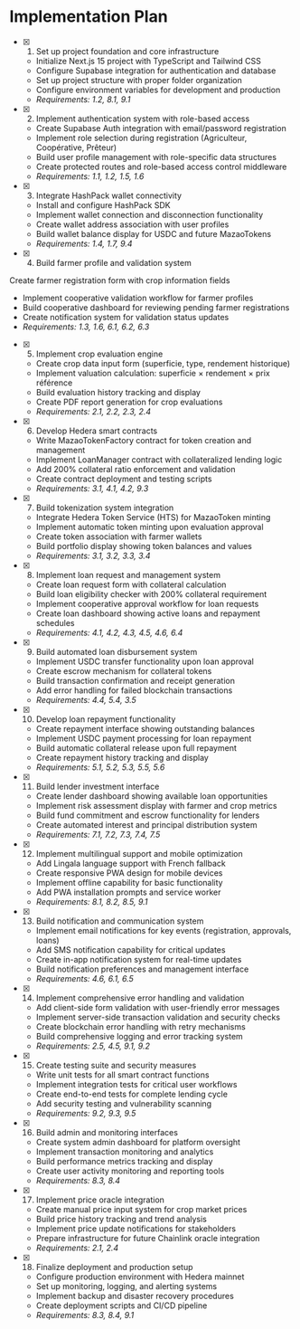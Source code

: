 # Implementation Plan

- [x] 1. Set up project foundation and core infrastructure

  - Initialize Next.js 15 project with TypeScript and Tailwind CSS
  - Configure Supabase integration for authentication and database
  - Set up project structure with proper folder organization
  - Configure environment variables for development and production
  - _Requirements: 1.2, 8.1, 9.1_

- [x] 2. Implement authentication system with role-based access

  - Create Supabase Auth integration with email/password registration
  - Implement role selection during registration (Agriculteur, Coopérative, Prêteur)
  - Build user profile management with role-specific data structures
  - Create protected routes and role-based access control middleware
  - _Requirements: 1.1, 1.2, 1.5, 1.6_

- [x] 3. Integrate HashPack wallet connectivity

  - Install and configure HashPack SDK
  - Implement wallet connection and disconnection functionality
  - Create wallet address association with user profiles
  - Build wallet balance display for USDC and future MazaoTokens
  - _Requirements: 1.4, 1.7, 9.4_

- [x] 4. Build farmer profile and validation system

Create farmer registration form with crop information fields

- Implement cooperative validation workflow for farmer profiles
- Build cooperative dashboard for reviewing pending farmer registrations
- Create notification system for validation status updates
- _Requirements: 1.3, 1.6, 6.1, 6.2, 6.3_

- [x] 5. Implement crop evaluation engine

  - Create crop data input form (superficie, type, rendement historique)
  - Implement valuation calculation: superficie × rendement × prix référence
  - Build evaluation history tracking and display
  - Create PDF report generation for crop evaluations
  - _Requirements: 2.1, 2.2, 2.3, 2.4_

- [x] 6. Develop Hedera smart contracts

  - Write MazaoTokenFactory contract for token creation and management
  - Implement LoanManager contract with collateralized lending logic
  - Add 200% collateral ratio enforcement and validation
  - Create contract deployment and testing scripts
  - _Requirements: 3.1, 4.1, 4.2, 9.3_

- [x] 7. Build tokenization system integration

  - Integrate Hedera Token Service (HTS) for MazaoToken minting
  - Implement automatic token minting upon evaluation approval
  - Create token association with farmer wallets
  - Build portfolio display showing token balances and values
  - _Requirements: 3.1, 3.2, 3.3, 3.4_

- [x] 8. Implement loan request and management system

  - Create loan request form with collateral calculation
  - Build loan eligibility checker with 200% collateral requirement
  - Implement cooperative approval workflow for loan requests
  - Create loan dashboard showing active loans and repayment schedules
  - _Requirements: 4.1, 4.2, 4.3, 4.5, 4.6, 6.4_

- [x] 9. Build automated loan disbursement system

  - Implement USDC transfer functionality upon loan approval
  - Create escrow mechanism for collateral tokens
  - Build transaction confirmation and receipt generation
  - Add error handling for failed blockchain transactions
  - _Requirements: 4.4, 5.4, 3.5_

- [x] 10. Develop loan repayment functionality

  - Create repayment interface showing outstanding balances
  - Implement USDC payment processing for loan repayment
  - Build automatic collateral release upon full repayment
  - Create repayment history tracking and display
  - _Requirements: 5.1, 5.2, 5.3, 5.5, 5.6_

- [x] 11. Build lender investment interface

  - Create lender dashboard showing available loan opportunities
  - Implement risk assessment display with farmer and crop metrics
  - Build fund commitment and escrow functionality for lenders
  - Create automated interest and principal distribution system
  - _Requirements: 7.1, 7.2, 7.3, 7.4, 7.5_

- [x] 12. Implement multilingual support and mobile optimization

  - Add Lingala language support with French fallback
  - Create responsive PWA design for mobile devices
  - Implement offline capability for basic functionality
  - Add PWA installation prompts and service worker
  - _Requirements: 8.1, 8.2, 8.5, 9.1_

- [x] 13. Build notification and communication system

  - Implement email notifications for key events (registration, approvals, loans)
  - Add SMS notification capability for critical updates
  - Create in-app notification system for real-time updates
  - Build notification preferences and management interface
  - _Requirements: 4.6, 6.1, 6.5_

- [x] 14. Implement comprehensive error handling and validation

  - Add client-side form validation with user-friendly error messages
  - Implement server-side transaction validation and security checks
  - Create blockchain error handling with retry mechanisms
  - Build comprehensive logging and error tracking system
  - _Requirements: 2.5, 4.5, 9.1, 9.2_

- [x] 15. Create testing suite and security measures

  - Write unit tests for all smart contract functions
  - Implement integration tests for critical user workflows
  - Create end-to-end tests for complete lending cycle
  - Add security testing and vulnerability scanning
  - _Requirements: 9.2, 9.3, 9.5_

- [x] 16. Build admin and monitoring interfaces

  - Create system admin dashboard for platform oversight
  - Implement transaction monitoring and analytics
  - Build performance metrics tracking and display
  - Create user activity monitoring and reporting tools
  - _Requirements: 8.3, 8.4_

- [x] 17. Implement price oracle integration

  - Create manual price input system for crop market prices
  - Build price history tracking and trend analysis
  - Implement price update notifications for stakeholders
  - Prepare infrastructure for future Chainlink oracle integration
  - _Requirements: 2.1, 2.4_

- [x] 18. Finalize deployment and production setup

  - Configure production environment with Hedera mainnet
  - Set up monitoring, logging, and alerting systems
  - Implement backup and disaster recovery procedures
  - Create deployment scripts and CI/CD pipeline
  - _Requirements: 8.3, 8.4, 9.1_
